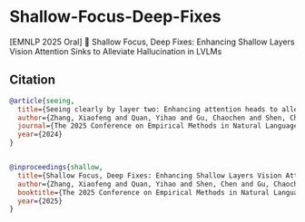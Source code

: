 # Shallow-Focus-Deep-Fixes
[EMNLP 2025 Oral] 🎉 Shallow Focus, Deep Fixes: Enhancing Shallow Layers Vision Attention Sinks to Alleviate Hallucination in LVLMs


## Citation
```bibtex
@article{seeing,
  title={Seeing clearly by layer two: Enhancing attention heads to alleviate hallucination in lvlms},
  author={Zhang, Xiaofeng and Quan, Yihao and Gu, Chaochen and Shen, Chen and Yuan, Xiaosong and Yan, Shaotian and Cheng, Hao and Wu, Kaijie and Ye, Jieping},
  journal={The 2025 Conference on Empirical Methods in Natural Language Processing},
  year={2024}
}


@inproceedings{shallow,
  title={Shallow Focus, Deep Fixes: Enhancing Shallow Layers Vision Attention Sinks to Alleviate Hallucination in LVLMs},
  author={Zhang, Xiaofeng and Quan, Yihao and Shen, Chen and Gu, Chaochen and Yuan, Xiaosong and Yan, Shaotian and Cao, Jiawei and Cheng, Hao and Wu, Kaijie and Ye, Jieping},
  booktitle={The 2025 Conference on Empirical Methods in Natural Language Processing},
  year={2025}
}
```

